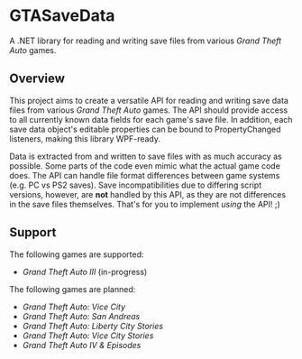 # GTASaveData
A .NET library for reading and writing save files from various
*Grand Theft Auto* games.

## Overview
This project aims to create a versatile API for reading and writing save data
files from various *Grand Theft Auto* games. The API should provide access to
all currently known data fields for each game's save file. In addition, each
save data object's editable properties can be bound to PropertyChanged
listeners, making this library WPF-ready.

Data is extracted from and written to save files with as much accuracy as
possible. Some parts of the code even mimic what the actual game code does. The
API can handle file format differences between game systems (e.g. PC vs PS2
saves). Save incompatibilities due to differing script versions, however, are
**not** handled by this API, as they are not differences in the save files
themselves. That's for you to implement *using* the API! ;)

## Support
The following games are supported:
  * *Grand Theft Auto III* (in-progress)

The following games are planned:
  * *Grand Theft Auto: Vice City*
  * *Grand Theft Auto: San Andreas*
  * *Grand Theft Auto: Liberty City Stories*
  * *Grand Theft Auto: Vice City Stories*
  * *Grand Theft Auto IV & Episodes*

